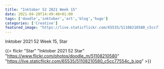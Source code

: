 ```yaml
---
title: "Inktober 52 2021 Week 15"
date: 2021-04-20T14:49:40+01:00
tags: ['doodle','inktober','art','blog','hugo']
categories: ['Creative']
featured_image: "https://live.staticflickr.com/65535/51108210580_c5cc77554c_b.jpg"
---
```


Inktober 2021 52 Week 15, Star

{{< flickr "Star"
           "Inktober 2021 52 Star"
           "https://www.flickr.com/photos/doodle_m/51108210580"
           "https://live.staticflickr.com/65535/51108210580_c5cc77554c_b.jpg" >}}


